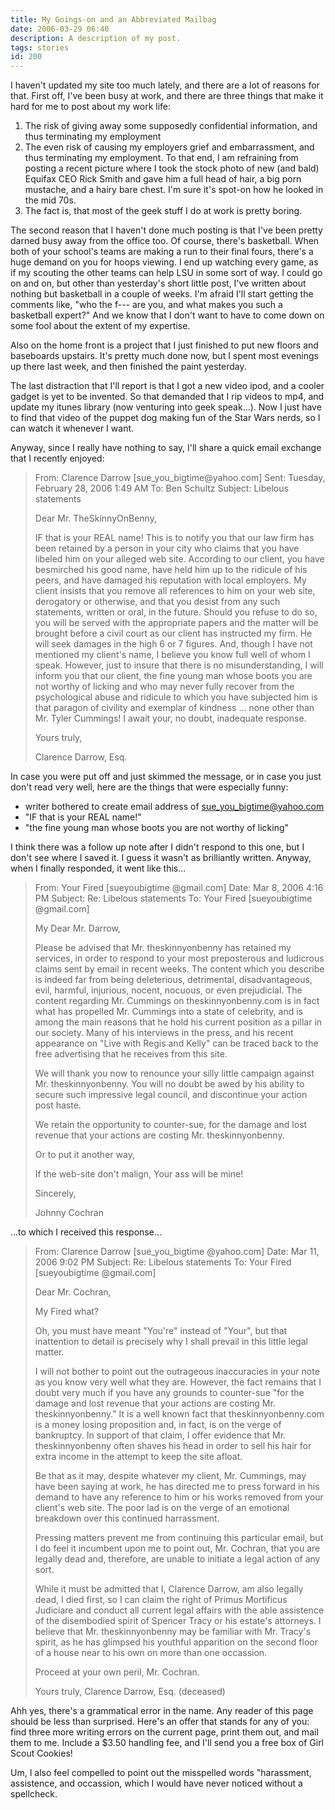 ```yaml
---
title: My Goings-on and an Abbreviated Mailbag
date: 2006-03-29 06:40
description: A description of my post.
tags: stories
id: 200
---
```

I haven't updated my site too much lately, and there are a lot of reasons for that.  First off, I've been busy at work, and there are three things that make it hard for me to post about my work life:  <ol><li>The risk of giving away some supposedly confidential information, and thus terminating my employment</li><li>The even risk of causing my employers grief and embarrassment, and thus terminating my employment.  To that end, I am refraining from posting a recent picture where I took the stock photo of new (and bald) Equifax CEO Rick Smith and gave him a full head of hair, a big porn mustache, and a hairy bare chest.  I'm sure it's spot-on how he looked in the mid 70s.</li><li>The fact is, that most of the geek stuff I do at work is pretty boring.</li></ol>

The second reason that I haven't done much posting is that I've been pretty darned busy away from the office too.  Of course, there's basketball.  When both of your school's teams are making a run to their final fours, there's a huge demand on you for hoops viewing. I end up watching every game, as if my scouting the other teams can help LSU in some sort of way.  I could go on and on, but other than yesterday's short little post, I've written about nothing but basketball in a couple of weeks.  I'm afraid I'll start getting the comments like, "who the f--- are you, and what makes you such a basketball expert?"  And we know that I don't want to have to come down on some fool about the extent of my expertise.

Also on the home front is a project that I just finished to put new floors and baseboards upstairs.  It's pretty much done now, but I spent most evenings up there last week, and then finished the paint yesterday.

The last distraction that I'll report is that I got a new video ipod, and a cooler gadget is yet to be invented.  So that demanded that I rip videos to mp4, and update my itunes library (now venturing into geek speak...).  Now I just have to find that video of the puppet dog making fun of the Star Wars nerds, so I can watch it whenever I want.  

Anyway, since I really have nothing to say, I'll share a quick email exchange that I recently enjoyed:

<blockquote>
From: Clarence Darrow [sue_you_bigtime@yahoo.com]
Sent: Tuesday, February 28, 2006 1:49 AM
To: Ben Schultz
Subject: Libelous statements

Dear Mr. TheSkinnyOnBenny,

IF that is your REAL name!
This is to notify you that our law firm has been retained by a person in your city who claims that you have libeled him on your alleged web site.  According to our client, you have besmirched his good name, have held him up to the ridicule of his peers, and have damaged his reputation with local employers.
My client insists that you remove all references to him on your web site, derogatory or otherwise, and that you desist from any such statements, written or oral, in the future.  Should you refuse to do so, you will be served with the appropriate papers and the matter will be brought before a civil court as our client has instructed my firm.  He will seek damages in the high 6 or 7 figures.
And, though I have not mentioned my client's name, I believe you know full well of whom I speak.  However, just to insure that there is no misunderstanding, I will inform you that our client, the fine young man whose boots you are not worthy of licking and who may never fully recover from the psychological abuse and ridicule to which you have subjected him is that paragon of civility and exemplar of kindness ... none other than Mr. Tyler Cummings!
I await your, no doubt, inadequate response.

Yours truly,

Clarence Darrow, Esq.
</blockquote>

In case you were put off and just skimmed the message, or in case you just don't read very well, here are the things that were especially funny:  <ul><li>writer bothered to create email address of <a href="mailto:sue_you_bigtime@yahoo.com">sue_you_bigtime@yahoo.com</a></li><li>"IF that is your REAL name!"</li><li>"the fine young man whose boots you are not worthy of licking"</li></ul>

I think there was a follow up note after I didn't respond to this one, but I don't see where I saved it.  I guess it wasn't as brilliantly written.  Anyway, when I finally responded, it went like this...

<blockquote>

From: Your Fired [sueyoubigtime @gmail.com] 
Date: Mar 8, 2006 4:16 PM
Subject: Re: Libelous statements
To: Your Fired [sueyoubigtime @gmail.com]


My Dear Mr. Darrow,
     
Please be advised that Mr. theskinnyonbenny has retained my services, in order to respond to your most preposterous and ludicrous claims sent by email in recent weeks.  The content which you describe is indeed far from being deleterious, detrimental, disadvantageous, evil, harmful, injurious, nocent, nocuous, or even prejudicial.  The content regarding Mr. Cummings on theskinnyonbenny.com is in fact what has propelled Mr. Cummings into a state of celebrity, and is among the main reasons that he hold his current position as a pillar in our society.  Many of his interviews in the press, and his recent appearance on "Live with Regis and Kelly" can be traced back to the free advertising that he receives from this site.
     
We will thank you now to renounce your silly little campaign against Mr. theskinnyonbenny.  You will no doubt be awed by his ability to secure such impressive legal council, and discontinue your action post haste.

We retain the opportunity to counter-sue, for the damage and lost revenue that your actions are costing Mr. theskinnyonbenny.

Or to put it another way,

If the web-site don't malign,
Your ass will be mine!

Sincerely,

Johnny Cochran
</blockquote>

...to which I received this response...


<blockquote>
From: Clarence Darrow [sue_you_bigtime @yahoo.com]
Date: Mar 11, 2006 9:02 PM
Subject: Re: Libelous statements
To: Your Fired [sueyoubigtime @gmail.com]

Dear Mr. Cochran,

My Fired what?

Oh, you must have meant "You're" instead of "Your", but that inattention to detail is precisely why I shall prevail in this little legal matter.

I will not bother to point out the outrageous inaccuracies in your note as you know very well what they are.  However, the fact remains that I doubt very much if you have any grounds to counter-sue "for the damage and lost revenue that your actions are costing Mr. theskinnyonbenny."  It is a well known fact that theskinnyonbenny.com is a money losing proposition and, in fact, is on the verge of bankruptcy.  In support of that claim, I offer evidence that Mr. theskinnyonbenny often shaves his head in order to sell his hair for extra income in the attempt to keep the site afloat.

Be that as it may, despite whatever my client, Mr. Cummings, may have been saying at work, he has directed me to press forward in his demand to have any reference to him or his works removed from your client's web site.  The poor lad is on the verge of an emotional breakdown over this continued harrassment.

Pressing matters prevent me from continuing this particular email, but I do feel it incumbent upon me to point out, Mr. Cochran, that you are legally dead and, therefore, are unable to initiate a legal action of any sort.

While it must be admitted that I, Clarence Darrow, am also legally dead, I died first, so I can claim the right of Primus Mortificus Judiciare and conduct all current legal affairs with the able assistence of the disembodied spirit of Spencer Tracy or his estate's attorneys.  I believe that Mr. theskinnyonbenny may be familiar with Mr. Tracy's spirit, as he has glimpsed his youthful apparition on the second floor of a house near to his own on more than one occassion.

Proceed at your own peril, Mr. Cochran.

Yours truly,
Clarence Darrow, Esq. (deceased)
</blockquote>

Ahh yes, there's a grammatical error in the name.  Any reader of this page should be less than surprised. Here's an offer that stands for any of you:  find three more writing errors on the current page, print them out, and mail them to me.  Include a $3.50 handling fee, and I'll send you a free box of Girl Scout Cookies!

Um, I also feel compelled to point out the misspelled words "harassment, assistence, and occassion, which I would have never noticed without a spellcheck.